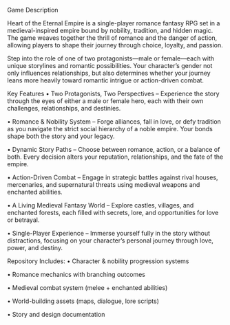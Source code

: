 Game Description

Heart of the Eternal Empire is a single-player romance fantasy RPG set in a medieval-inspired empire bound by nobility, tradition, and hidden magic. The game weaves together the thrill of romance and the danger of action, allowing players to shape their journey through choice, loyalty, and passion.

Step into the role of one of two protagonists—male or female—each with unique storylines and romantic possibilities. Your character’s gender not only influences relationships, but also determines whether your journey leans more heavily toward romantic intrigue or action-driven combat.


Key Features
• Two Protagonists, Two Perspectives – Experience the story through the eyes of either a male or female hero, each with their own challenges, relationships, and destinies.

• Romance & Nobility System – Forge alliances, fall in love, or defy tradition as you navigate the strict social hierarchy of a noble empire. Your bonds shape both the story and your legacy.

• Dynamic Story Paths – Choose between romance, action, or a balance of both. Every decision alters your reputation, relationships, and the fate of the empire.

• Action-Driven Combat – Engage in strategic battles against rival houses, mercenaries, and supernatural threats using medieval weapons and enchanted abilities.

• A Living Medieval Fantasy World – Explore castles, villages, and enchanted forests, each filled with secrets, lore, and opportunities for love or betrayal.

• Single-Player Experience – Immerse yourself fully in the story without distractions, focusing on your character’s personal journey through love, power, and destiny.

Repository Includes:
• Character & nobility progression systems

• Romance mechanics with branching outcomes

• Medieval combat system (melee + enchanted abilities)

• World-building assets (maps, dialogue, lore scripts)

• Story and design documentation
